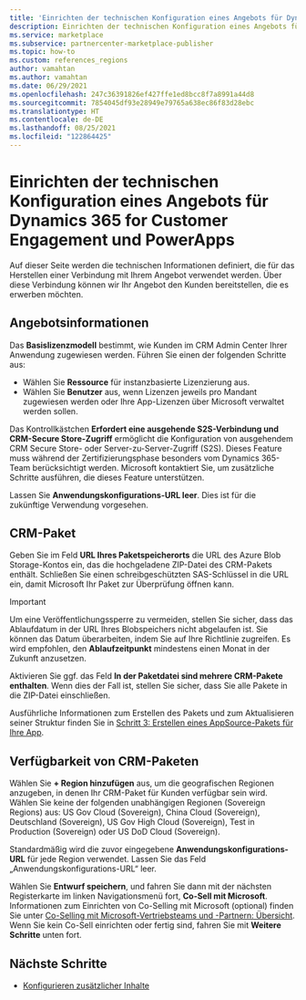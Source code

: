 ```yaml
---
title: 'Einrichten der technischen Konfiguration eines Angebots für Dynamics 365 for Customer Engagement und Power Apps in Microsoft AppSource: Azure Marketplace'
description: Einrichten der technischen Konfiguration eines Angebots für Dynamics 365 for Customer Engagement und Power Apps in Microsoft AppSource (Azure Marketplace)
ms.service: marketplace
ms.subservice: partnercenter-marketplace-publisher
ms.topic: how-to
ms.custom: references_regions
author: vamahtan
ms.author: vamahtan
ms.date: 06/29/2021
ms.openlocfilehash: 247c36391826ef427ffe1ed8bcc8f7a8991a44d8
ms.sourcegitcommit: 7854045df93e28949e79765a638ec86f83d28ebc
ms.translationtype: HT
ms.contentlocale: de-DE
ms.lasthandoff: 08/25/2021
ms.locfileid: "122864425"
---
```

# <a name="set-up-dynamics-365-for-customer-engagement--power-apps-offer-technical-configuration"></a>Einrichten der technischen Konfiguration eines Angebots für Dynamics 365 for Customer Engagement und PowerApps

Auf dieser Seite werden die technischen Informationen definiert, die für das Herstellen einer Verbindung mit Ihrem Angebot verwendet werden. Über diese Verbindung können wir Ihr Angebot den Kunden bereitstellen, die es erwerben möchten.

## <a name="offer-information"></a>Angebotsinformationen

Das **Basislizenzmodell** bestimmt, wie Kunden im CRM Admin Center Ihrer Anwendung zugewiesen werden. Führen Sie einen der folgenden Schritte aus:

- Wählen Sie **Ressource** für instanzbasierte Lizenzierung aus.
- Wählen Sie **Benutzer** aus, wenn Lizenzen jeweils pro Mandant zugewiesen werden oder Ihre App-Lizenzen über Microsoft verwaltet werden sollen.

Das Kontrollkästchen **Erfordert eine ausgehende S2S-Verbindung und CRM-Secure Store-Zugriff** ermöglicht die Konfiguration von ausgehendem CRM Secure Store- oder Server-zu-Server-Zugriff (S2S). Dieses Feature muss während der Zertifizierungsphase besonders vom Dynamics 365-Team berücksichtigt werden. Microsoft kontaktiert Sie, um zusätzliche Schritte ausführen, die dieses Feature unterstützen.

Lassen Sie **Anwendungskonfigurations-URL leer**. Dies ist für die zukünftige Verwendung vorgesehen.

## <a name="crm-package"></a>CRM-Paket

Geben Sie im Feld **URL Ihres Paketspeicherorts** die URL des Azure Blob Storage-Kontos ein, das die hochgeladene ZIP-Datei des CRM-Pakets enthält. Schließen Sie einen schreibgeschützten SAS-Schlüssel in die URL ein, damit Microsoft Ihr Paket zur Überprüfung öffnen kann.

> [!IMPORTANT]
> Um eine Veröffentlichungssperre zu vermeiden, stellen Sie sicher, dass das Ablaufdatum in der URL Ihres Blobspeichers nicht abgelaufen ist. Sie können das Datum überarbeiten, indem Sie auf Ihre Richtlinie zugreifen. Es wird empfohlen, den **Ablaufzeitpunkt** mindestens einen Monat in der Zukunft anzusetzen.

Aktivieren Sie ggf. das Feld **In der Paketdatei sind mehrere CRM-Pakete enthalten**. Wenn dies der Fall ist, stellen Sie sicher, dass Sie alle Pakete in die ZIP-Datei einschließen.

Ausführliche Informationen zum Erstellen des Pakets und zum Aktualisieren seiner Struktur finden Sie in [Schritt 3: Erstellen eines AppSource-Pakets für Ihre App](/powerapps/developer/common-data-service/create-package-app-appsource).

## <a name="crm-package-availability"></a>Verfügbarkeit von CRM-Paketen

Wählen Sie **+ Region hinzufügen** aus, um die geografischen Regionen anzugeben, in denen Ihr CRM-Paket für Kunden verfügbar sein wird. Wählen Sie keine der folgenden unabhängigen Regionen (Sovereign Regions) aus: US Gov Cloud (Sovereign), China Cloud (Sovereign), Deutschland (Sovereign), US Gov High Cloud (Sovereign), Test in Production (Sovereign) oder US DoD Cloud (Sovereign).

Standardmäßig wird die zuvor eingegebene **Anwendungskonfigurations-URL** für jede Region verwendet. Lassen Sie das Feld „Anwendungskonfigurations-URL“ leer.

Wählen Sie **Entwurf speichern**, und fahren Sie dann mit der nächsten Registerkarte im linken Navigationsmenü fort, **Co-Sell mit Microsoft**. Informationen zum Einrichten von Co-Selling mit Microsoft (optional) finden Sie unter [Co-Selling mit Microsoft-Vertriebsteams und -Partnern: Übersicht](./co-sell-overview.md). Wenn Sie kein Co-Sell einrichten oder fertig sind, fahren Sie mit **Weitere Schritte** unten fort.

## <a name="next-steps"></a>Nächste Schritte

- [Konfigurieren zusätzlicher Inhalte](dynamics-365-customer-engage-supplemental-content.md)